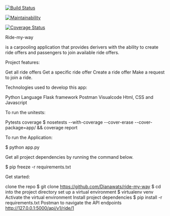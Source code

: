 
[![Build Status](https://travis-ci.org/Dianawats/ride-my-way.svg?branch=Apiv1)](https://travis-ci.org/Dianawats/ride-my-way) 

[![Maintainability](https://api.codeclimate.com/v1/badges/809627c07a98c069d4b2/maintainability)](https://codeclimate.com/github/Dianawats/ride-my-way/maintainability)

[![Coverage Status](https://coveralls.io/repos/github/Dianawats/ride-my-way/badge.svg?branch=master)](https://coveralls.io/github/Dianawats/ride-my-way?branch=master)


Ride-my-way

is a carpooling application that provides derivers with the ability to create ride offers and passengers to join available ride offers.

Project features:

Get all ride offers
Get a specific ride offer
Create a ride offer
Make a request to join a ride.

Technologies used to develop this app:

Python Language
Flask framework
Postman
Visualcode
Html, CSS and Javascript

To run the unitests:

Pytests
coverage $ nosetests --with-coverage --cover-erase --cover-package=app/ && coverage report

To run the Application:

$ python app.py

Get all project dependencies by running the command below.

$ pip freeze -r requirements.txt

Get started:

clone the repo $ git clone https://github.com/Dianawats/ride-my-way
$ cd into the project directory
set up a virtual environment $ virtualenv venv
Activate the virtual environment
Install project dependencies $ pip install -r requirements.txt
Postman to navigate the API endpoints  http://127.0.0.1:5000/api/v1/ride/1







